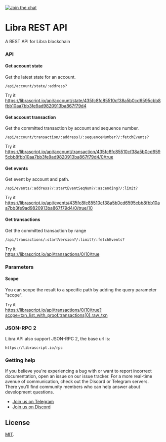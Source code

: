 [![Join the chat](https://img.shields.io/discord/590507340399116288.svg)](https://discord.gg/XyS25F6)

# Libra REST API

A REST API for Libra blockchain

### API

#### Get account state
Get the latest state for an account.
 
```
/api/account/state/:address?
```
Try it <br>
<https://librascript.io/api/account/state/435fc8fc85510cf38a5b0cd6595cbb8fbb10aa7bb3fe9ad9820913ba867f79d4>

#### Get account transaction
Get the committed transaction by account and sequence number.

```
/api/account/transaction/:address?/:sequenceNumber?/:fetchEvents?
```
Try it <br>
<https://librascript.io/api/account/transaction/435fc8fc85510cf38a5b0cd6595cbb8fbb10aa7bb3fe9ad9820913ba867f79d4/0/true>

#### Get events
Get event by account and path.

```
/api/events/:address?/:startEventSeqNum?/:ascending?/:limit?
```
Try it <br>
<https://librascript.io/api/events/435fc8fc85510cf38a5b0cd6595cbb8fbb10aa7bb3fe9ad9820913ba867f79d4/0/true/10>

#### Get transactions
Get the committed transaction by range

```
/api/transactions/:startVersion?/:limit?/:fetchEvents?
```
Try it <br>
<https://librascript.io/api/transactions/0/10/true>

### Parameters

#### Scope
You can scope the result to a specific path by adding the query parameter "scope".

Try it <br>
<https://librascript.io/api/transactions/0/10/true?scope=txn_list_with_proof.transactions[0].raw_txn>


### JSON-RPC 2

Libra API also support JSON-RPC 2, the base url is: 
```
https://librascript.io/rpc
```

### Getting help

If you believe you're experiencing a bug with or want to report incorrect documentation, open an issue on our issue tracker. For a more real-time avenue of communication, check out the Discord or Telegram servers. There you'll find community members who can help answer about development questions.

* [Join us on Telegram](https://t.me/joinchat/DAQb4RSNpqEok3p-QdmaKQ)
* [Join us on Discord](https://discord.gg/XyS25F6)

## License

[MIT](LICENSE).
